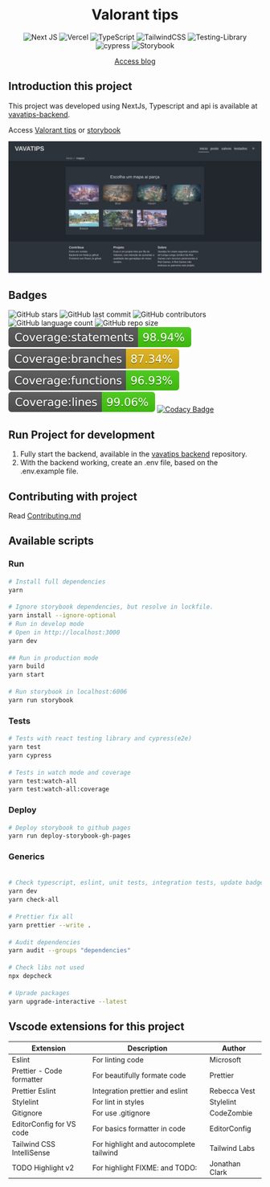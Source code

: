 <div align="center">

# Valorant tips

![Next JS](https://img.shields.io/badge/Next-black?style=for-the-badge&logo=next.js&logoColor=white)
![Vercel](https://img.shields.io/badge/vercel-%23000000.svg?style=for-the-badge&logo=vercel&logoColor=white)
![TypeScript](https://img.shields.io/badge/typescript-%23007ACC.svg?style=for-the-badge&logo=typescript&logoColor=white)
![TailwindCSS](https://img.shields.io/badge/tailwindcss-%2338B2AC.svg?style=for-the-badge&logo=tailwind-css&logoColor=white)
![Testing-Library](https://img.shields.io/badge/-TestingLibrary-%23E33332?style=for-the-badge&logo=testing-library&logoColor=white)
![cypress](https://img.shields.io/badge/-cypress-%23E5E5E5?style=for-the-badge&logo=cypress&logoColor=058a5e)
![Storybook](https://cdn.jsdelivr.net/gh/storybookjs/brand@main/badge/badge-storybook.svg)
  
  <a href="https://valorant-tips.vercel.app/" target="blank">Access blog</a>
</div>

## Introduction this project
This project was developed using NextJs, Typescript and api is available at [vavatips-backend](https://github.com/gabrielogregorio/valorant-tips-api).

Access [Valorant tips](https://valorant-tips.vercel.app/) or [storybook](https://gabrielogregorio.github.io/valorant-tips/)

![](public/home.png)
## Badges

![GitHub stars](https://img.shields.io/github/stars/gabrielogregorio/vavatips-frontend)
![GitHub last commit](https://img.shields.io/github/last-commit/gabrielogregorio/vavatips-frontend?style=flat-square)
![GitHub contributors](https://img.shields.io/github/contributors/gabrielogregorio/vavatips-frontend)
![GitHub language count](https://img.shields.io/github/languages/count/gabrielogregorio/vavatips-frontend)
![GitHub repo size](https://img.shields.io/github/repo-size/gabrielogregorio/vavatips-frontend) ![statements](./coverage/badge-statements.svg) ![branchs](./coverage/badge-branches.svg) ![functions](./coverage/badge-functions.svg) ![lines](./coverage/badge-lines.svg) [![Codacy Badge](https://app.codacy.com/project/badge/Grade/aa7397922b484be6943daaa86f16f919)](https://www.codacy.com/gh/gabrielogregorio/valorant-tips/dashboard?utm_source=github.com&amp;utm_medium=referral&amp;utm_content=gabrielogregorio/valorant-tips&amp;utm_campaign=Badge_Grade)

## Run Project for development

1.  Fully start the backend, available in the [vavatips backend](https://github.com/gabrielogregorio/vavatips-backend) repository.
2.  With the backend working, create an .env file, based on the .env.example file.

## Contributing with project

Read [Contributing.md](CONTRIBUTING.md)

## Available scripts

### Run
```bash
# Install full dependencies
yarn

# Ignore storybook dependencies, but resolve in lockfile.
yarn install --ignore-optional
# Run in develop mode
# Open in http://localhost:3000
yarn dev

## Run in production mode
yarn build
yarn start

# Run storybook in localhost:6006
yarn run storybook
```

### Tests
```bash
# Tests with react testing library and cypress(e2e)
yarn test
yarn cypress

# Tests in watch mode and coverage
yarn test:watch-all
yarn test:watch-all:coverage

```

### Deploy

```bash
# Deploy storybook to github pages
yarn run deploy-storybook-gh-pages
```

### Generics

```bash

# Check typescript, eslint, unit tests, integration tests, update badges, e2e tests and audit production
yarn dev
yarn check-all

# Prettier fix all
yarn prettier --write .

# Audit dependencies
yarn audit --groups "dependencies"

# Check libs not used
npx depcheck

# Uprade packages
yarn upgrade-interactive --latest
```
## Vscode extensions for this project

| Extension | Description | Author |
|-----------|--------|---------|
| Eslint  | For linting code | Microsoft |
| Prettier - Code formatter | For beautifully formate code | Prettier |
| Prettier Eslint  | Integration prettier and eslint | Rebecca Vest |
| Stylelint  | For lint in styles | Stylelint|
| Gitignore  | For use .gitignore | CodeZombie |
| EditorConfig for VS code | For basics formatter in code |  EditorConfig |
| Tailwind CSS IntelliSense | For highlight and autocomplete tailwind | Tailwind Labs |
| TODO Highlight v2 | For highlight FIXME: and TODO: | Jonathan Clark |
